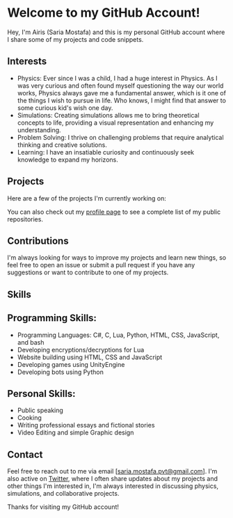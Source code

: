 # Welcome to my GitHub Account!

Hey, I'm Airis (Saria Mostafa) and this is my personal GitHub account where I share some of my projects and code snippets.

## Interests

- Physics: Ever since I was a child, I had a huge interest in Physics. As I was very curious and often found myself questioning the way our world works, Physics always gave me a fundamental answer, which is it one of the things I wish to pursue in life. Who knows, I might find that answer to some curious kid's wish one day.
- Simulations: Creating simulations allows me to bring theoretical concepts to life, providing a visual representation and enhancing my understanding.
- Problem Solving: I thrive on challenging problems that require analytical thinking and creative solutions.
- Learning: I have an insatiable curiosity and continuously seek knowledge to expand my horizons.

## Projects

Here are a few of the projects I'm currently working on:


You can also check out my [profile page](https://github.com/OnlyMeST) to see a complete list of my public repositories.

## Contributions

I'm always looking for ways to improve my projects and learn new things, so feel free to open an issue or submit a pull request if you have any suggestions or want to contribute to one of my projects.

## Skills

## Programming Skills:
- Programming Languages: C#, C, Lua, Python, HTML, CSS, JavaScript, and bash
- Developing encryptions/decryptions for Lua
- Website building using HTML, CSS and JavaScript
- Developing games using UnityEngine
- Developing bots using Python
  
## Personal Skills:
- Public speaking
- Cooking
- Writing professional essays and fictional stories 
- Video Editing and simple Graphic design

## Contact

Feel free to reach out to me via email [saria.mostafa.pvt@gmail.com]. I'm also active on [Twitter](https://twitter.com/OnlyMeST2), where I often share updates about my projects and other things I'm interested in, I'm always interested in discussing physics, simulations, and collaborative projects.

Thanks for visiting my GitHub account!
